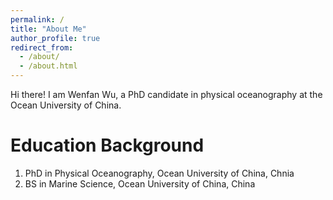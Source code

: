```yaml
---
permalink: /
title: "About Me"
author_profile: true
redirect_from: 
  - /about/
  - /about.html
---
```


Hi there! I am Wenfan Wu, a PhD candidate in physical oceanography at the Ocean University of China.

Education Background
======
1. PhD in Physical Oceanography, Ocean University of China, Chnia
2. BS in Marine Science, Ocean University of China, China

